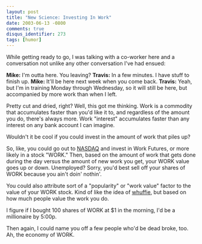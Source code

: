 ```yaml
---
layout: post
title: "New Science: Investing In Work"
date: 2003-06-13 -0800
comments: true
disqus_identifier: 273
tags: [humor]
---
```

While getting ready to go, I was talking with a co-worker here and a
conversation not unlike any other conversation I've had ensued:

 **Mike:** I'm outta here. You leaving?
 **Travis:** In a few minutes. I have stuff to finish up.
 **Mike:** It'll be here next week when you come back.
 **Travis:** Yeah, but I'm in training Monday through Wednesday, so it
will still be here, but accompanied by more work than when I left.

 Pretty cut and dried, right? Well, this got me thinking. Work is a
commodity that accumulates faster than you'd like it to, and regardless
of the amount you do, there's always more. Work "interest" accumulates
faster than any interest on any bank account I can imagine.

 Wouldn't it be cool if you could invest in the amount of work that
piles up?

 So, like, you could go out to [NASDAQ](http://www.nasdaq.com/) and
invest in Work Futures, or more likely in a stock "WORK." Then, based on
the amount of work that gets done during the day versus the amount of
new work you get, your WORK value goes up or down. Unemployed? Sorry,
you'd best sell off your shares of WORK because you ain't doin'
nothin'.

 You could also attribute sort of a "popularity" or "work value" factor
to the value of your WORK stock. Kind of like the idea of
[whuffie](http://www.craphound.com/down/), but based on how much people
value the work you do.

 I figure if I bought 100 shares of WORK at \$1 in the morning, I'd be a
millionaire by 5:00p.

 Then again, I could name you off a few people who'd be dead broke, too.
Ah, the economy of WORK.
